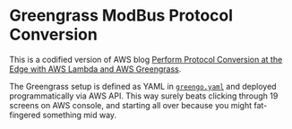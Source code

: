 # Greengrass ModBus Protocol Conversion

This is a codified version of AWS blog [Perform Protocol Conversion at the Edge with AWS Lambda and AWS Greengrass](https://aws.amazon.com/blogs/iot/perform-protocol-conversion-at-the-edge-with-aws-lambda-and-aws-greengrass/).

The Greengrass setup is defined as YAML in [`greengo.yaml`](./greengo.yaml) and deployed programmatically via AWS API. This way surely beats clicking through 19 screens on AWS console, and starting all over because you might fat-fingered something mid way.

